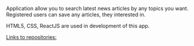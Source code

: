 Application allow you to search latest news articles by any topics you want. Registered users can save any articles, they interested in.

HTML5, CSS, ReactJS are used in development of this app.

[Links to repositories:](https://github.com/benyossef27/news-explorer-frontend)

